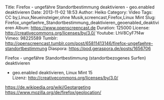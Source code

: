 Title: Firefox - ungefähre Standortbestimmung deaktivieren - geo.enabled deaktivieren
Date: 2013-11-02 18:53
Author: Heiko
Category: Video
Tags: CC by,Linux,Neueinsteiger,ohne Musik,screencast,Firefox,Linux Mint
Slug: Firefox_ungefaehre_Standortbestimmung_deaktivieren_geoenabled_deaktivieren
Album: https://www.openscreencast.de
Duration: 125000
License: http://creativecommons.org/licenses/by/3.0/
Youtube: LhV8CyF7f4w
Vimeo: 98225589
Tumblr: http://openscreencast.tumblr.com/post/65811413146/firefox-ungefaehre-standortbestimmung
Diaspora: https://pod.geraspora.de/posts/1656706

Firefox - ungefähre Standortbestimmung (standortbezogenes Surfen) deaktivieren
- geo.enabled deaktivieren, Linux Mint 15  
Lizenz: <http://creativecommons.org/licenses/by/3.0/>  
  
<https://de.wikipedia.org/wiki/Geotargeting>  
<https://www.mozilla.org/de/firefox/geolocation/>

